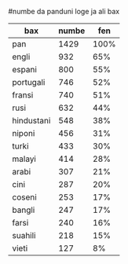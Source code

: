 #numbe da panduni loge ja ali bax

| bax | numbe | fen |
|-----|-------|-----|
| pan | 1429 | 100% |
| engli | 932 | 65% |
| espani | 800 | 55% |
| portugali | 746 | 52% |
| fransi | 740 | 51% |
| rusi | 632 | 44% |
| hindustani | 548 | 38% |
| niponi | 456 | 31% |
| turki | 433 | 30% |
| malayi | 414 | 28% |
| arabi | 307 | 21% |
| cini | 287 | 20% |
| coseni | 253 | 17% |
| bangli | 247 | 17% |
| farsi | 240 | 16% |
| suahili | 218 | 15% |
| vieti | 127 | 8% |
